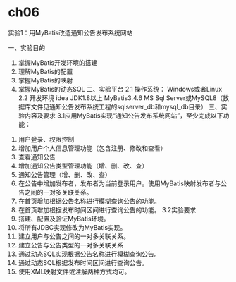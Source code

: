 # ch06
实验1：用MyBatis改造通知公告发布系统网站

一、实验目的
1.	掌握MyBatis开发环境的搭建
2.	理解MyBatis的配置
3.	掌握MyBatis的映射
4.	掌握MyBatis的动态SQL
二、实验平台
2.1 操作系统：
Windows或者Linux
2.2 开发环境
idea
JDK1.8以上
MyBatis3.4.6
MS Sql Server或MySQL8（数据库文件见通知公告发布系统工程的sqlserver_db和mysql_db目录）
三、实验内容及要求
3.1应用MyBatis实现“通知公告发布系统网站”，至少完成以下功能： 
1)	用户登录、权限控制
2)	增加用户个人信息管理功能（包含注册、修改和查看）
3)	查看通知公告 
4)	增加通知公告类型管理功能（增、删、改、查） 
5)	通知公告管理（增、删、改、查）
6)	在公告中增加发布者，发布者为当前登录用户。使用MyBatis映射发布者与公告之间的一对多关联关系。
7)	在首页增加根据公告名称进行模糊查询公告的功能。
8)	在首页增加根据发布时间区间进行查询公告的功能。
3.2实验要求
1)	搭建、配置及验证MyBatis环境。
2)	将所有JDBC实现修改为MyBatis实现。
3)	建立用户与公告之间的一对多关联关系。
4)	建立公告与公告类型的一对多关联关系
5)	通过动态SQL实现根据公告名称进行模糊查询公告。
6)	通过动态SQL根据发布时间区间进行查询公告。
7)	使用XML映射文件或注解两种方式均可。
